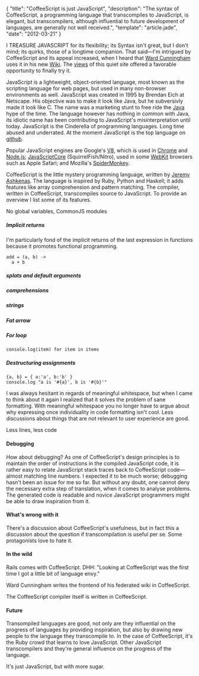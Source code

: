 {
  "title": "CoffeeScript is just JavaScript",
  "description": "The syntax of CoffeeScript, a programming language that transcompiles to JavaScript, is elegant, but transcompilers, although influential to future development of languages, are generally not well received.",
  "template": "article.jade",
  "date": "2012-03-21"
}

I TREASURE JAVASCRIPT for its flexibility; its Syntax isn't great, but I don't mind; its quirks, those of a longtime companion. That said—I'm intrigued by CoffeeScript and its appeal increased, when I heard that [Ward Cunningham](http://en.wikipedia.org/wiki/Ward_Cunningham) uses it in his new [Wiki](https://github.com/WardCunningham/Smallest-Federated-Wiki). The [views](http://michaelnisi.github.com/michaelnisi/home.html) of this quiet site offered a favorable opportunity to finally try it.

JavaScript is a lightweight, object-oriented language, most known as the scripting language for web pages, but used in many non-browser environments as well. JavaScript was created in 1995 by Brendan Eich at Netscape. His objective was to make it look like Java, but he subversivly made it look like C. The name was a marketing stunt to free ride the [Java](http://en.wikipedia.org/wiki/Java_(programming_language)) hype of the time. The language however has nothing in common with Java, its idiotic name has been contributing to JavaScript's misinterpretation until today. JavaScript is the Cinderella of programming languages. Long time abused and underrated. At the moment JavaScript is the top language on [github](https://github.com/languages).

Popular JavaScript engines are Google's [V8](http://code.google.com/p/v8/), which is used in [Chrome](https://www.google.com/chrome) and [Node.js](http://nodejs.org/); [JavaScriptCore](http://www.webkit.org/projects/javascript/) (SquirrelFish/Nitro), used in some [WebKit](http://www.webkit.org/) browsers such as Apple Safari; and Mozilla's [SpiderMonkey](https://developer.mozilla.org/en/SpiderMonkey).

CoffeeScript is the little mystery programming language, written by [Jeremy Ashkenas](https://github.com/jashkenas). The language is inspired by Ruby, Python and Haskell; it adds features like array comprehension and pattern matching. The compiler, written in CoffeeScript, transcompiles source to JavaScript. To provide an overview I list some of its features. 

No global variables, CommonJS modules

##### Implicit returns

I'm particularly fond of the implicit returns of the last expression in functions because it promotes functional programming.

    add = (a, b) ->
      a + b

##### splats and default arguments

##### comprehensions

##### strings

##### Fat arrow

##### For loop

    console.log(item) for item in items

##### Destructuring assignments

	{a, b} = { a:'a', b:'b' }
	console.log "a is '#{a}', b is '#{b}'"

I was always hesitant in regards of meaningful whitespace, but when I came to think about it again I realized that it solves the problem of sane formatting. With meaningful whitespace you no longer have to argue about why expressing once individuality in code formatting isn't cool. Less discussions about things that are not relevant to user experience are good.

Less lines, less code

#### Debugging
How about debugging? As one of CoffeeScript's design principles is to maintain the order of instructions in the compiled JavaScript code, it is rather easy to relate JavaScript stack traces back to CoffeeScript code—almost matching line numbers. I expected it to be much worse; debugging hasn't been an issue for me so far. 
But without any doubt, one cannot deny the necessary extra step of translation, when it comes to analyse problems. The generated code is readable and novice JavaScript programmers might be able to draw inspiration from it.

#### What's wrong with it
There's a discussion about CoffeeScript's usefulness, but in fact this a discussion about the question if transcompilation is useful per se. Some protagonists love to hate it.

#### In the wild 
Rails comes with CoffeeScript. DHH: "Looking at CoffeeScript was the first time I got a little bit of language envy." 

Ward Cunningham writes the frontend of his federated wiki in CoffeeScript.

The CoffeeScript compiler itself is written in CoffeeScript.

#### Future
Transompiled languages are good, not only are they influential on the progress of languages by providing inspiration, but also by drawing new people to the language they transcompile to. In the case of CoffeeScript, it's the Ruby crowd that learns to love JavaScript. Other JavaScript transcompilers and they're general influence on the progress of the language.

It's just JavaScript, but with more sugar.

